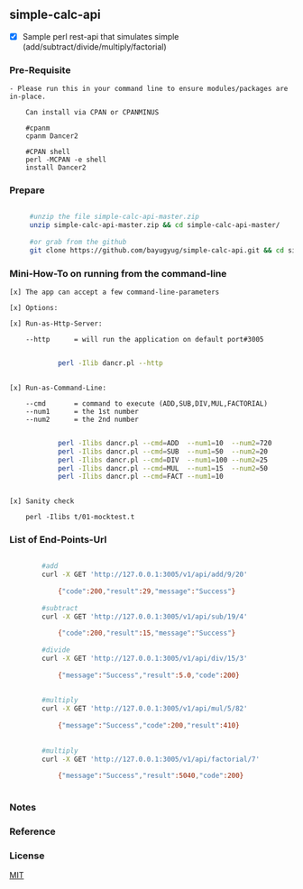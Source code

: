 ## simple-calc-api

* [x] Sample perl rest-api that simulates simple (add/subtract/divide/multiply/factorial)


### Pre-Requisite
	
	- Please run this in your command line to ensure modules/packages are in-place.

		Can install via CPAN or CPANMINUS
		
		#cpanm
		cpanm Dancer2
		
		#CPAN shell
		perl -MCPAN -e shell
		install Dancer2
		
		

### Prepare

```sh

	 #unzip the file simple-calc-api-master.zip
	 unzip simple-calc-api-master.zip && cd simple-calc-api-master/
	 
	 #or grab from the github
     git clone https://github.com/bayugyug/simple-calc-api.git && cd simple-calc-api/


```


### Mini-How-To on running from the command-line


    [x] The app can accept a few command-line-parameters
	
	[x] Options:
		
	[x] Run-as-Http-Server:
	
		--http      = will run the application on default port#3005

```sh

			perl -Ilib dancr.pl --http
			 
```		


	[x] Run-as-Command-Line:
	
		--cmd       = command to execute (ADD,SUB,DIV,MUL,FACTORIAL)
		--num1      = the 1st number
		--num2      = the 2nd number
		
		
```sh

			perl -Ilibs dancr.pl --cmd=ADD  --num1=10  --num2=720
			perl -Ilibs dancr.pl --cmd=SUB  --num1=50  --num2=20
			perl -Ilibs dancr.pl --cmd=DIV  --num1=100 --num2=25
			perl -Ilibs dancr.pl --cmd=MUL  --num1=15  --num2=50
			perl -Ilibs dancr.pl --cmd=FACT --num1=10
			 
```	


	[x] Sanity check
	    
		perl -Ilibs t/01-mocktest.t
	


### List of End-Points-Url


```sh

		#add
		curl -X GET 'http://127.0.0.1:3005/v1/api/add/9/20'  
			
			{"code":200,"result":29,"message":"Success"}
			
		#subtract
		curl -X GET 'http://127.0.0.1:3005/v1/api/sub/19/4'
			
			{"code":200,"result":15,"message":"Success"}
			
		#divide
		curl -X GET 'http://127.0.0.1:3005/v1/api/div/15/3'
		
			{"message":"Success","result":5.0,"code":200}
		
		
		#multiply
		curl -X GET 'http://127.0.0.1:3005/v1/api/mul/5/82'
		
			{"message":"Success","code":200,"result":410}
			
		
		#multiply
		curl -X GET 'http://127.0.0.1:3005/v1/api/factorial/7'
		
			{"message":"Success","result":5040,"code":200}
						
```

	
### Notes



### Reference
	

### License

[MIT](https://bayugyug.mit-license.org/)

